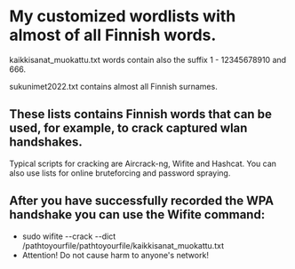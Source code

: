 # My customized wordlists with almost of all Finnish words.

kaikkisanat_muokattu.txt words contain also the suffix 1 - 12345678910 and 666.

sukunimet2022.txt contains almost all Finnish surnames.


## These lists contains Finnish words that can be used, for example, to crack captured wlan handshakes.
Typical scripts for cracking are Aircrack-ng, Wifite and Hashcat.
You can also use lists for online bruteforcing and password spraying.




## After you have successfully recorded the WPA handshake you can use the Wifite command:

- sudo wifite --crack --dict /pathtoyourfile/pathtoyourfile/kaikkisanat_muokattu.txt
- Attention! Do not cause harm to anyone's network!

